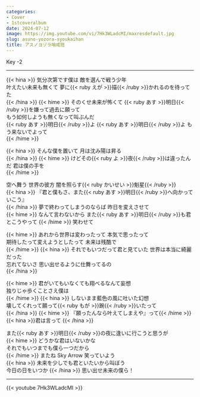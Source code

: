 ```yaml
---
categories:
- Cover
- 1stcoveralbum
date: 2024-07-12
image: https://img.youtube.com/vi/7Hk3WLadcMI/maxresdefault.jpg
slug: asuno-yozora-syoukaihan
title: アスノヨゾラ哨戒班
---
```



Key -2

---

{{< hina >}}
気分次第です僕は 敵を選んで戦う少年  
叶えたい未来も無くて 夢に{{< ruby えが >}}描{{< /ruby >}}かれるのを待ってた  
{{< /hina >}}
{{< hime >}}
そのくせ未来が怖くて {{< ruby あす >}}明日{{< /ruby >}}を嫌って過去に願って  
もう如何しようも無くなって叫ぶんだ  
{{< ruby あす >}}明日{{< /ruby >}}よ {{< ruby あす >}}明日{{< /ruby >}}よ もう来ないでよって  
{{< /hime >}}

{{< hina >}}
そんな僕を置いて 月は沈み陽は昇る  
{{< /hina >}}
{{< hime >}}
けどその{{< ruby よ >}}夜{{< /ruby >}}は違ったんだ 君は僕の手を  
{{< /hime >}}

空へ舞う 世界の彼方 闇を照らす{{< ruby かいせい >}}魁星{{< /ruby >}}  
{{< hina >}}
『君と僕もさ、また{{< ruby あす >}}明日{{< /ruby >}}へ向かっていこう』  
{{< /hina >}}
夢で終わってしまうのならば 昨日を変えさせて  
{{< hime >}}
なんて言わないから また{{< ruby あす >}}明日{{< /ruby >}}も君とこうやって 
{{< /hime >}}
笑わせて  

{{< hime >}}
あれから世界は変わったって 本気で思ったって  
期待したって変えようとしたって 未来は残酷で  
{{< /hime >}}
{{< hina >}}
それでもいつだって君と見ていた 世界は本当に綺麗だった  
忘れてないさ 思い出せるように仕舞ってるの  
{{< /hina >}}

{{< hime >}}
君がいてもいなくても翔べるなんて妄想  
独りじゃ歩くことさえ僕は  
{{< /hime >}}
{{< hina >}}
しないまま藍色の風に吐いた幻想  
壊してくれって願って{{< ruby もが >}}踠{{< /ruby >}}いたって  
{{< /hina >}}
{{< hime >}}
『願ったんなら叶えてしまえや』って{{< /hime >}}{{< hina >}}君は言って  {{< /hina >}}

また{{< ruby あす >}}明日{{< /ruby >}}の夜に逢いに行こうと思うが  
{{< hime >}}
どうかな君はいないかな  
それでもいつまでも僕ら一つだから  
{{< /hime >}}
またね Sky Arrow 笑っていよう  
{{< hina >}}
未来を少しでも君といたいから叫ぼう  
今日の日をいつか 
{{< /hina >}}
思い出せ未来の僕ら！  

---

{{< youtube 7Hk3WLadcMI >}}